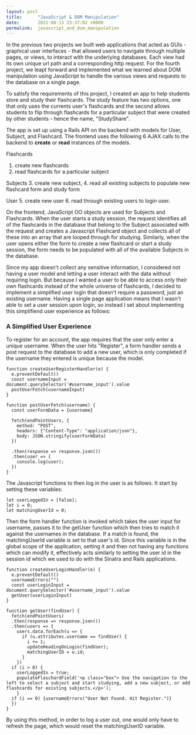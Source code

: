 ```yaml
---
layout: post
title:      "JavaScript & DOM Manipulation"
date:       2021-08-13 23:37:02 +0000
permalink:  javascript_and_dom_manipulation
---
```



In the previous two projects we built web applications that acted as GUIs - graphical user interfaces - that allowed users to navigate through multiple pages, or views, to interact with the underlying databases. Each view had its own unique url path and a corresponding http request. For the fourth project, we leapt forward and implemented what we learned about DOM manipulation using JavaScript to handle the various views and requests to the database on a single page. 

To satisfy the requirements of this project, I created an app to help students store and study their flashcards. The study feature has two options, one that only uses the currents user's flashcards and the second allows students to flip through flashcards for a particular subject that were created by other students - hence the name, "StudyShare". 

The app is set up using a Rails API on the backend with models for User, Subject, and Flashcard. The frontend uses the following 6 AJAX calls to the backend to **create** or **read** instances of the models. 

Flashcards
1. create new flashcards
2. read flashcards for a particular subject

Subjects 
3. create new subject, 
4. read all existing subjects to populate new flashcard form and study form

User
5. create new user 
6. read through existing users to login user. 

On the frontend, JavaScript OO objects are used for Subjects and Flashcards. When the user starts a study session, the request identifies all of the flashcards in the database that belong to the Subject associated with the request and creates a Javascript Flashcard object and collects all of these into an array that are looped through for studying. Similarly, when the user opens either the form to create a new flashcard or start a study session, the form needs to be populated with all of the available Subjects in the database. 

Since my app doesn't collect any sensitive information, I considered not having a user model and letting a user interact with the data without requiring login. But because I wanted a user to be able to access only their own flashcards instead of the whole universe of flashcards, I decided to implement a simplified user login that doesn't require a password, just an existing username. Having a single page application means that I wasn't able to set a user session upon login, so instead I set about implementing this simplifiend user experience as follows:

### A Simplified User Experience

To register for an account, the app requires that the user only enter a unique username. When the user hits "Register", a form handler sends a post request to the database to add a new user, which is only completed if the username they entered is unique because the model. 

```
function createUserRegisterHandler(e) {
  e.preventDefault()
  const usernameInput = document.querySelector('#username_input').value
  postUserFetch(usernameInput)
}

function postUserFetch(username) {
  const userFormData = {username}

  fetch(endPointUsers, {
    method: "POST",
    headers: {"Content-Type": "application/json"},
    body: JSON.stringify(userFormData)
  })

  .then(response => response.json())
  .then(user => {
    console.log(user);
  })
}
```

The Javascript functions to then log in the user is as follows. It start by setting these variables:

```
let userLoggedIn = [false];
let i = 0;
let matchingUserId = 0;
```

Then the form handler function is invoked which takes the user input for username, passes it to the getUser function which then tries to match it against the usernames in the database. If a match is found, the matchingUserId variable is set to that user's id. Since this variable is in the global scope of the application, setting it and then not having any functions which can modify it, effectively acts similarly to setting the user id in the session id which we used to do with the Sinatra and Rails applications. 

```
function createUserLoginHandler(e) {
  e.preventDefault()
  usernameErrors("")
  const userLoginInput = document.querySelector('#username_input').value
  getUser(userLoginInput)
}

function getUser(findUser) {
  fetch(endPointUsers)
  .then(response => response.json())
  .then(users => {
    users.data.forEach(u => {
      if (u.attributes.username == findUser) {
        i += 1;
        updateHeadingOnLogin(findUser);
        matchingUserID = u.id;
      }
    })
  if (i > 0) {
    userLoggedIn = true;
    populateFlaschardField('<p class="box"> Use the navigation to the left to select a subject and start studying, add a new subject, or add flashcards for existing subjects.</p>');
    }
  if (i == 0) {usernameErrors("User Not Found. Hit Register.")}
  })
}
```

By using this method, in order to log a user out, one would only have to refresh the page, which would reset the matchingUserID variable. 




